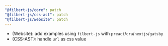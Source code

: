 ```yaml
---
"@filbert-js/core": patch
"@filbert-js/css-ast": patch
"@filbert-js/website": patch
---
```


- (Website): add examples using `filbert-js` with `preact`/`cra`/`nextjs`/`gatsby`
- (CSS-AST): handle `url` as css value
